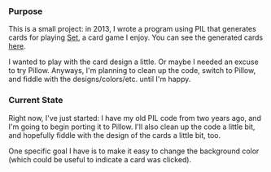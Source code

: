 ### Purpose
This is a small project: in 2013, I wrote a program using PIL that generates
cards for playing [Set](https://en.wikipedia.org/wiki/Set_%28game%29), a
card game I enjoy. You can see the generated cards
[here](https://www.ma.utexas.edu/users/a.debray/cards/).

I wanted to play with the card design a little. Or maybe I needed an excuse
to try Pillow. Anyways, I'm planning to clean up the code, switch to
Pillow, and fiddle with the designs/colors/etc. until I'm happy.

### Current State
Right now, I've just started: I have my old PIL code from two years ago, and
I'm going to begin porting it to Pillow. I'll also clean up the code a little
bit, and hopefully fiddle with the design of the cards a little bit, too.

One specific goal I have is to make it easy to change the background color
(which could be useful to indicate a card was clicked).

